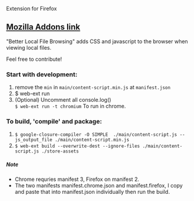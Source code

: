 Extension for Firefox

## [Mozilla Addons link](https://addons.mozilla.org/en-GB/firefox/addon/better-local-file-viewer/)   

"Better Local File Browsing" adds CSS and javascript to the browser when viewing local files.

Feel free to contribute!

### Start with development:  
 1. remove the `min` in `main/content-script.min.js` at `manifest.json`   
 2. $ web-ext run     
 3. (Optional) Uncomment all console.log()     
 `$ web-ext run -t chromium`  To run in chrome.   
### To build, 'compile' and package:  
 1. `$ google-closure-compiler -O SIMPLE  ./main/content-script.js --js_output_file ./main/content-script.min.js`   
 2. `$ web-ext build --overwrite-dest --ignore-files ./main/content-script.js ./store-assets`                   


##### Note
- Chrome requries manifest 3, Firefox on manifest 2.   
- The two manifests manifest.chrome.json and manifest.firefox, I copy and paste that into manifest.json individually then run the build.
